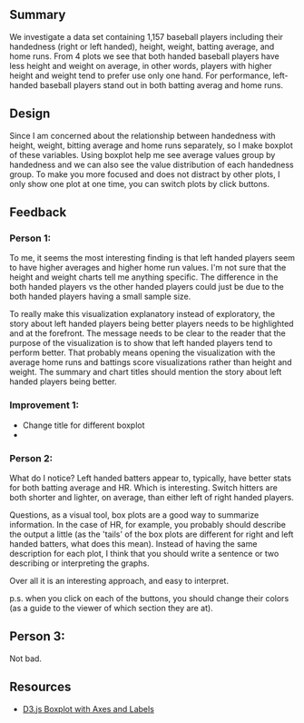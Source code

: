 ## Summary

We investigate a data set containing 1,157 baseball players including their handedness (right or left handed), height, weight, batting average, and home runs. From 4 plots we see that both handed baseball players have less height and weight on average, in other words, players with higher height and weight tend to prefer use only one hand. For performance, left-handed baseball players stand out in both batting averag and home runs.

## Design

Since I am concerned about the relationship between handedness with height, weight, bitting average and home runs separately, so I make boxplot of these variables. Using boxplot help me see average values group by handedness and we can also see the value distribution of each handedness group. To make you more focused and does not distract by other plots, I only show one plot at one time, you can switch plots by click buttons.

## Feedback

### Person 1:
To me, it seems the most interesting finding is that left handed players seem to have higher averages and higher home run values. I'm not sure that the height and weight charts tell me anything specific. The difference in the both handed players vs the other handed players could just be due to the both handed players having a small sample size. 

To really make this visualization explanatory instead of exploratory, the story about left handed players being better players needs to be highlighted and at the forefront. The message needs to be clear to the reader that the purpose of the visualization is to show that left handed players tend to perform better. That probably means opening the visualization with the average home runs and battings score visualizations rather than height and weight. The summary and chart titles should mention the story about left handed players being better.

### Improvement 1:
* Change title for different boxplot
* 


### Person 2:
What do I notice? Left handed batters appear to, typically, have better stats for both batting average and HR. Which is interesting. Switch hitters are both shorter and lighter, on average, than either left of right handed players.

Questions, as a visual tool, box plots are a good way to summarize information. In the case of HR, for example, you probably should describe the output a little (as the 'tails' of the box plots are different for right and left handed batters, what does this mean). Instead of having the same description for each plot, I think that you should write a sentence or two describing or interpreting the graphs.

Over all it is an interesting approach, and easy to interpret.

p.s. when you click on each of the buttons, you should change their colors (as a guide to the viewer of which section they are at).

## Person 3:
Not bad.

## Resources
* [D3.js Boxplot with Axes and Labels](http://bl.ocks.org/jensgrubert/7789216)  
